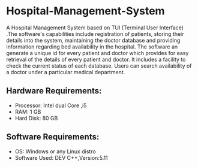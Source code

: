 # Hospital-Management-System
A Hospital Management System based on TUI (Terminal User Interface) .The software's capabilities include registration of patients, storing their details into the system, maintaining the doctor database and providing information regarding bed availability in the hospital. The software an generate a unique id for every patient and doctor which provides for easy retrieval of the details of every patient and doctor. It includes a facility to check the current status of each database. Users can search availability of a doctor under a particular medical department.

## Hardware Requirements:
- Processor: Intel  dual Core ,i5
- RAM: 1 GB
- Hard Disk: 80 GB

## Software Requirements:

- OS: Windows or any Linux distro
- Software Used: DEV C++,Version:5.11
